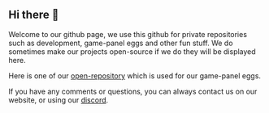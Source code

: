 ## Hi there 👋

Welcome to our github page, we use this github for private repositories such as development, game-panel eggs and other fun stuff. We do sometimes make our projects open-source if we do they will be displayed here.

Here is one of our [open-repository](https://github.com/Castaway-Hosting/panel-eggs) which is used for our game-panel eggs.

If you have any comments or questions, you can always contact us on our website, or using our [discord](https://discord.gg/jbdPzBeXHF).
